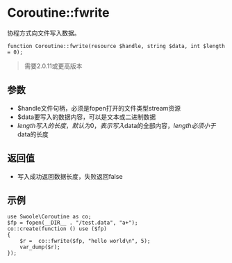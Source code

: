 # Coroutine::fwrite
协程方式向文件写入数据。

`function Coroutine::fwrite(resource $handle, string $data, int $length = 0);`

>需要2.0.11或更高版本

## 参数
* $handle文件句柄，必须是fopen打开的文件类型stream资源
* $data要写入的数据内容，可以是文本或二进制数据
* $length写入的长度，默认为0，表示写入$data的全部内容，$length必须小于$data的长度
## 返回值
* 写入成功返回数据长度，失败返回false

## 示例
```
use Swoole\Coroutine as co;
$fp = fopen(__DIR__ . "/test.data", "a+");
co::create(function () use ($fp)
{
    $r =  co::fwrite($fp, "hello world\n", 5);
    var_dump($r);
});
```